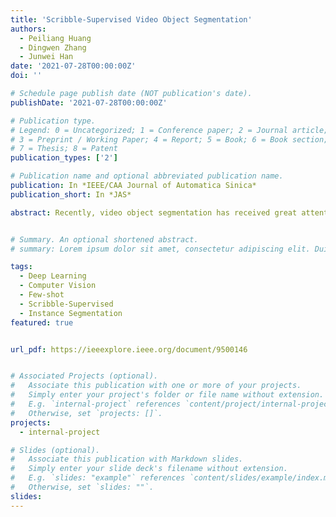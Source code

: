 ```yaml
---
title: 'Scribble-Supervised Video Object Segmentation'
authors:
  - Peiliang Huang
  - Dingwen Zhang
  - Junwei Han
date: '2021-07-28T00:00:00Z'
doi: ''

# Schedule page publish date (NOT publication's date).
publishDate: '2021-07-28T00:00:00Z'

# Publication type.
# Legend: 0 = Uncategorized; 1 = Conference paper; 2 = Journal article;
# 3 = Preprint / Working Paper; 4 = Report; 5 = Book; 6 = Book section;
# 7 = Thesis; 8 = Patent
publication_types: ['2']

# Publication name and optional abbreviated publication name.
publication: In *IEEE/CAA Journal of Automatica Sinica*
publication_short: In *JAS*

abstract: Recently, video object segmentation has received great attention in the computer vision community. Most of the existing methods heavily rely on the pixel-wise human annotations, which are expensive and time-consuming to obtain. To tackle this problem, we make an early attempt to achieve video object segmentation with scribble-level supervision, which can alleviate large amounts of human labor for collecting the manual annotation. However, using conventional network architectures and learning objective functions under this scenario cannot work well as the supervision information is highly sparse and incomplete. To address this issue, this paper introduces two novel elements to learn the video object segmentation model. The first one is the scribble attention module, which captures more accurate context information and learns an effective attention map to enhance the contrast between foreground and background. The other one is the scribble-supervised loss, which can optimize the unlabeled pixels and dynamically correct inaccurate segmented areas during the training stage. To evaluate the proposed method, we implement experiments on two video object segmentation benchmark datasets, YouTube-video object segmentation (VOS), and densely annotated video segmentation (DAVIS)-2017. We first generate the scribble annotations from the original per-pixel annotations. Then, we train our model and compare its test performance with the baseline models and other existing works. Extensive experiments demonstrate that the proposed method can work effectively and approach to the methods requiring the dense per-pixel annotations.


# Summary. An optional shortened abstract.
# summary: Lorem ipsum dolor sit amet, consectetur adipiscing elit. Duis posuere tellus ac convallis placerat. Proin tincidunt magna sed ex sollicitudin condimentum.

tags:
  - Deep Learning
  - Computer Vision
  - Few-shot
  - Scribble-Supervised
  - Instance Segmentation
featured: true


url_pdf: https://ieeexplore.ieee.org/document/9500146


# Associated Projects (optional).
#   Associate this publication with one or more of your projects.
#   Simply enter your project's folder or file name without extension.
#   E.g. `internal-project` references `content/project/internal-project/index.md`.
#   Otherwise, set `projects: []`.
projects:
  - internal-project

# Slides (optional).
#   Associate this publication with Markdown slides.
#   Simply enter your slide deck's filename without extension.
#   E.g. `slides: "example"` references `content/slides/example/index.md`.
#   Otherwise, set `slides: ""`.
slides:
---
```

